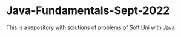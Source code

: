 # Java-Fundamentals-Sept-2022
This is a repository with solutions of problems of Soft Uni with Java
